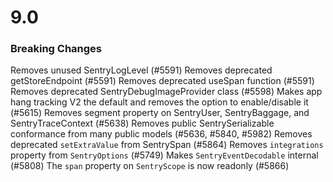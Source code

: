 # 9.0

### Breaking Changes

Removes unused SentryLogLevel (#5591)
Removes deprecated getStoreEndpoint (#5591)
Removes deprecated useSpan function (#5591)
Removes deprecated SentryDebugImageProvider class (#5598)
Makes app hang tracking V2 the default and removes the option to enable/disable it (#5615)
Removes segment property on SentryUser, SentryBaggage, and SentryTraceContext (#5638)
Removes public SentrySerializable conformance from many public models (#5636, #5840, #5982)
Removes deprecated `setExtraValue` from SentrySpan (#5864)
Removes `integrations` property from `SentryOptions` (#5749)
Makes `SentryEventDecodable` internal (#5808)
The `span` property on `SentryScope` is now readonly (#5866)
